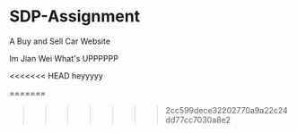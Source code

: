 # SDP-Assignment

A Buy and Sell Car Website

Im Jian Wei What's UPPPPPP

<<<<<<< HEAD
heyyyyy

=======

> > > > > > > 2cc599dece32202770a9a22c24dd77cc7030a8e2
